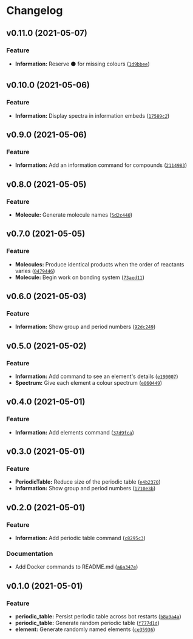 # Changelog

<!--next-version-placeholder-->

## v0.11.0 (2021-05-07)
### Feature
* **Information:** Reserve :black_circle: for missing colours ([`1d9bbee`](https://github.com/danth/starflake/commit/1d9bbeef61ba357330f6726870c8e09ee18b78cc))

## v0.10.0 (2021-05-06)
### Feature
* **Information:** Display spectra in information embeds ([`17589c2`](https://github.com/danth/starflake/commit/17589c28a084514a2ff093e3e47c3aeca43bb096))

## v0.9.0 (2021-05-06)
### Feature
* **Information:** Add an information command for compounds ([`2114983`](https://github.com/danth/starflake/commit/211498366a27da802e4e7796b9ba77ce925c285b))

## v0.8.0 (2021-05-05)
### Feature
* **Molecule:** Generate molecule names ([`5d2c440`](https://github.com/danth/starflake/commit/5d2c44057bca5702606d862c784d0271a06fabad))

## v0.7.0 (2021-05-05)
### Feature
* **Molecules:** Produce identical products when the order of reactants varies ([`0479446`](https://github.com/danth/starflake/commit/0479446f2ecb50687b01cb435c58f540d51ea555))
* **Molecule:** Begin work on bonding system ([`73aed11`](https://github.com/danth/starflake/commit/73aed11fd81e98749edf08d595f4f7bb2e1b52c9))

## v0.6.0 (2021-05-03)
### Feature
* **Information:** Show group and period numbers ([`92dc249`](https://github.com/danth/starflake/commit/92dc249ba8427c42bc82e5b9e9f4b90053ba0144))

## v0.5.0 (2021-05-02)
### Feature
* **Information:** Add command to see an element's details ([`e190007`](https://github.com/danth/starflake/commit/e190007f160038f6d3b4af861edf2574be49a4c3))
* **Spectrum:** Give each element a colour spectrum ([`e060449`](https://github.com/danth/starflake/commit/e06044913a3e335d9303d644b030720e9ee059aa))

## v0.4.0 (2021-05-01)
### Feature
* **Information:** Add elements command ([`37d9fca`](https://github.com/danth/starflake/commit/37d9fcaf0dfc53902689e374cfbed4c782f24a28))

## v0.3.0 (2021-05-01)
### Feature
* **PeriodicTable:** Reduce size of the periodic table ([`e4b2370`](https://github.com/danth/starflake/commit/e4b2370352f16085b122fe1f008d9bfb5751d364))
* **Information:** Show group and period numbers ([`1710e3b`](https://github.com/danth/starflake/commit/1710e3bcef3cdd3ca31a2e0a76516444627b3ad2))

## v0.2.0 (2021-05-01)
### Feature
* **Information:** Add periodic table command ([`c8295c3`](https://github.com/danth/starflake/commit/c8295c390ec3713057e81f44d5662b07e70247e5))

### Documentation
* Add Docker commands to README.md ([`a6a347e`](https://github.com/danth/starflake/commit/a6a347ec5dc833f1f20d30e6bb5fecaa11c510df))

## v0.1.0 (2021-05-01)
### Feature
* **periodic_table:** Persist periodic table across bot restarts ([`b8a9a4a`](https://github.com/danth/starflake/commit/b8a9a4a5a96b629e3580e7a610765d2c346dc89e))
* **periodic_table:** Generate random periodic table ([`f777d1d`](https://github.com/danth/starflake/commit/f777d1df4604f7291bd0a03073a18f2de0125b17))
* **element:** Generate randomly named elements ([`ce35936`](https://github.com/danth/starflake/commit/ce3593631c246364911ce5f039adf428bf349a15))
